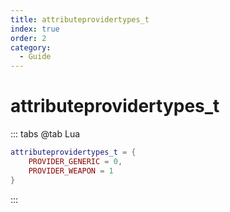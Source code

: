 ```yaml
---
title: attributeprovidertypes_t
index: true
order: 2
category:
  - Guide
---
```


# attributeprovidertypes_t
::: tabs
@tab Lua
```lua
attributeprovidertypes_t = {
    PROVIDER_GENERIC = 0,
    PROVIDER_WEAPON = 1
}
```
:::